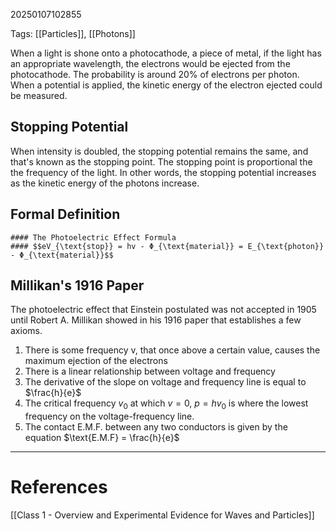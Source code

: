 20250107102855

Tags: [[Particles]], [[Photons]]

When a light is shone onto a photocathode, a piece of metal, if the light has an appropriate wavelength, the electrons would be ejected from the photocathode. The probability is around 20% of electrons per photon. When a potential is applied, the kinetic energy of the electron ejected could be measured. 

## Stopping Potential
When intensity is doubled, the stopping potential remains the same, and that's known as the stopping point. The stopping point is proportional the the frequency of the light. In other words, the stopping potential increases as the kinetic energy of the photons increase. 

## Formal Definition
```ad-formula
#### The Photoelectric Effect Formula
#### $$eV_{\text{stop}} = hv - Φ_{\text{material}} = E_{\text{photon}} - Φ_{\text{material}}$$
```

## Millikan's 1916 Paper
The photoelectric effect that Einstein postulated was not accepted in 1905 until Robert A. Millikan showed in his 1916 paper that establishes a few axioms. 
1. There is some frequency v, that once above a certain value, causes the maximum ejection of the electrons
2. There is a linear relationship between voltage and frequency
3. The derivative of the slope on voltage and frequency line is equal to $\frac{h}{e}$
4. The critical frequency $v_{0}$ at which $v = 0$, $p = hv_{0}$ is where the lowest frequency on the voltage-frequency line.
5. The contact E.M.F. between any two conductors is given by the equation $\text{E.M.F} = \frac{h}{e}$
___
# References
[[Class 1 - Overview and Experimental Evidence for Waves and Particles]]
